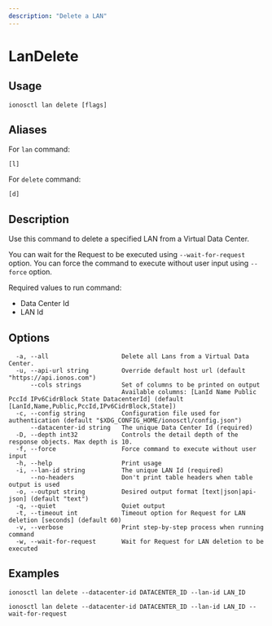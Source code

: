 ```yaml
---
description: "Delete a LAN"
---
```


# LanDelete

## Usage

```text
ionosctl lan delete [flags]
```

## Aliases

For `lan` command:

```text
[l]
```

For `delete` command:

```text
[d]
```

## Description

Use this command to delete a specified LAN from a Virtual Data Center.

You can wait for the Request to be executed using `--wait-for-request` option. You can force the command to execute without user input using `--force` option.

Required values to run command:

* Data Center Id
* LAN Id

## Options

```text
  -a, --all                    Delete all Lans from a Virtual Data Center.
  -u, --api-url string         Override default host url (default "https://api.ionos.com")
      --cols strings           Set of columns to be printed on output 
                               Available columns: [LanId Name Public PccId IPv6CidrBlock State DatacenterId] (default [LanId,Name,Public,PccId,IPv6CidrBlock,State])
  -c, --config string          Configuration file used for authentication (default "$XDG_CONFIG_HOME/ionosctl/config.json")
      --datacenter-id string   The unique Data Center Id (required)
  -D, --depth int32            Controls the detail depth of the response objects. Max depth is 10.
  -f, --force                  Force command to execute without user input
  -h, --help                   Print usage
  -i, --lan-id string          The unique LAN Id (required)
      --no-headers             Don't print table headers when table output is used
  -o, --output string          Desired output format [text|json|api-json] (default "text")
  -q, --quiet                  Quiet output
  -t, --timeout int            Timeout option for Request for LAN deletion [seconds] (default 60)
  -v, --verbose                Print step-by-step process when running command
  -w, --wait-for-request       Wait for Request for LAN deletion to be executed
```

## Examples

```text
ionosctl lan delete --datacenter-id DATACENTER_ID --lan-id LAN_ID

ionosctl lan delete --datacenter-id DATACENTER_ID --lan-id LAN_ID --wait-for-request
```

